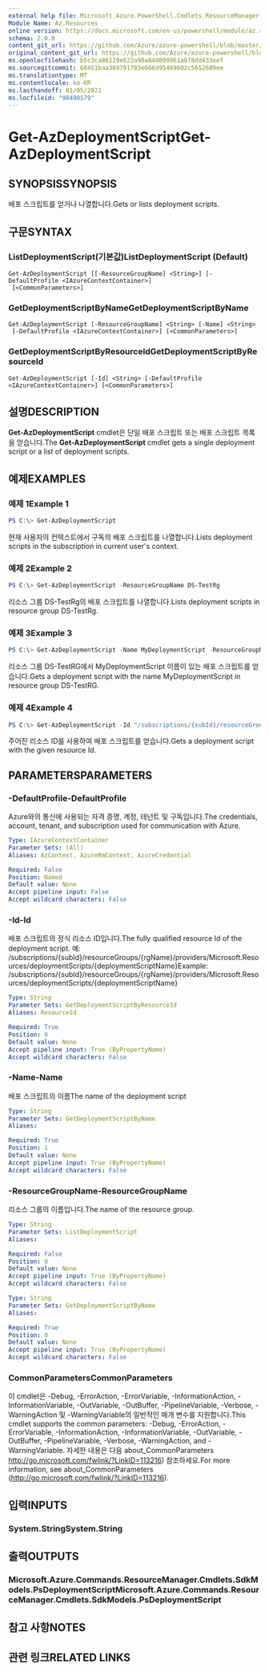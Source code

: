 ```yaml
---
external help file: Microsoft.Azure.PowerShell.Cmdlets.ResourceManager.dll-Help.xml
Module Name: Az.Resources
online version: https://docs.microsoft.com/en-us/powershell/module/az.resources/get-azdeploymentscript
schema: 2.0.0
content_git_url: https://github.com/Azure/azure-powershell/blob/master/src/Resources/Resources/help/Get-AzDeploymentScript.md
original_content_git_url: https://github.com/Azure/azure-powershell/blob/master/src/Resources/Resources/help/Get-AzDeploymentScript.md
ms.openlocfilehash: b5c3ca86129e622a90a84d099961a8f8dd433eef
ms.sourcegitcommit: 68451baa389791703e666d95469602c5652609ee
ms.translationtype: MT
ms.contentlocale: ko-KR
ms.lasthandoff: 01/05/2021
ms.locfileid: "98490579"
---
```

# <span data-ttu-id="3a85d-101">Get-AzDeploymentScript</span><span class="sxs-lookup"><span data-stu-id="3a85d-101">Get-AzDeploymentScript</span></span>

## <span data-ttu-id="3a85d-102">SYNOPSIS</span><span class="sxs-lookup"><span data-stu-id="3a85d-102">SYNOPSIS</span></span>
<span data-ttu-id="3a85d-103">배포 스크립트를 얻거나 나열합니다.</span><span class="sxs-lookup"><span data-stu-id="3a85d-103">Gets or lists deployment scripts.</span></span>

## <span data-ttu-id="3a85d-104">구문</span><span class="sxs-lookup"><span data-stu-id="3a85d-104">SYNTAX</span></span>

### <span data-ttu-id="3a85d-105">ListDeploymentScript(기본값)</span><span class="sxs-lookup"><span data-stu-id="3a85d-105">ListDeploymentScript (Default)</span></span>
```
Get-AzDeploymentScript [[-ResourceGroupName] <String>] [-DefaultProfile <IAzureContextContainer>]
 [<CommonParameters>]
```

### <span data-ttu-id="3a85d-106">GetDeploymentScriptByName</span><span class="sxs-lookup"><span data-stu-id="3a85d-106">GetDeploymentScriptByName</span></span>
```
Get-AzDeploymentScript [-ResourceGroupName] <String> [-Name] <String>
 [-DefaultProfile <IAzureContextContainer>] [<CommonParameters>]
```

### <span data-ttu-id="3a85d-107">GetDeploymentScriptByResourceId</span><span class="sxs-lookup"><span data-stu-id="3a85d-107">GetDeploymentScriptByResourceId</span></span>
```
Get-AzDeploymentScript [-Id] <String> [-DefaultProfile <IAzureContextContainer>] [<CommonParameters>]
```

## <span data-ttu-id="3a85d-108">설명</span><span class="sxs-lookup"><span data-stu-id="3a85d-108">DESCRIPTION</span></span>
<span data-ttu-id="3a85d-109">**Get-AzDeploymentScript** cmdlet은 단일 배포 스크립트 또는 배포 스크립트 목록을 얻습니다.</span><span class="sxs-lookup"><span data-stu-id="3a85d-109">The **Get-AzDeploymentScript** cmdlet gets a single deployment script or a list of deployment scripts.</span></span>

## <span data-ttu-id="3a85d-110">예제</span><span class="sxs-lookup"><span data-stu-id="3a85d-110">EXAMPLES</span></span>

### <span data-ttu-id="3a85d-111">예제 1</span><span class="sxs-lookup"><span data-stu-id="3a85d-111">Example 1</span></span>
```powershell
PS C:\> Get-AzDeploymentScript
```

<span data-ttu-id="3a85d-112">현재 사용자의 컨텍스트에서 구독의 배포 스크립트를 나열합니다.</span><span class="sxs-lookup"><span data-stu-id="3a85d-112">Lists deployment scripts in the subscription in current user's context.</span></span>

### <span data-ttu-id="3a85d-113">예제 2</span><span class="sxs-lookup"><span data-stu-id="3a85d-113">Example 2</span></span>
```powershell
PS C:\> Get-AzDeploymentScript -ResourceGroupName DS-TestRg
```

<span data-ttu-id="3a85d-114">리소스 그룹 DS-TestRg의 배포 스크립트를 나열합니다.</span><span class="sxs-lookup"><span data-stu-id="3a85d-114">Lists deployment scripts in resource group DS-TestRg.</span></span>

### <span data-ttu-id="3a85d-115">예제 3</span><span class="sxs-lookup"><span data-stu-id="3a85d-115">Example 3</span></span>
```powershell
PS C:\> Get-AzDeploymentScript -Name MyDeploymentScript -ResourceGroupName DS-TestRg
```

<span data-ttu-id="3a85d-116">리소스 그룹 DS-TestRG에서 MyDeploymentScript 이름이 있는 배포 스크립트를 얻습니다.</span><span class="sxs-lookup"><span data-stu-id="3a85d-116">Gets a deployment script with the name MyDeploymentScript in resource group DS-TestRG.</span></span>

### <span data-ttu-id="3a85d-117">예제 4</span><span class="sxs-lookup"><span data-stu-id="3a85d-117">Example 4</span></span>
```powershell
PS C:\> Get-AzDeploymentScript -Id "/subscriptions/{subId}/resourceGroups/{rgName}/providers/Microsoft.Resources/deploymentScripts/{deploymentScriptName}"
```

<span data-ttu-id="3a85d-118">주어진 리소스 ID를 사용하여 배포 스크립트를 얻습니다.</span><span class="sxs-lookup"><span data-stu-id="3a85d-118">Gets a deployment script with the given resource Id.</span></span> 

## <span data-ttu-id="3a85d-119">PARAMETERS</span><span class="sxs-lookup"><span data-stu-id="3a85d-119">PARAMETERS</span></span>

### <span data-ttu-id="3a85d-120">-DefaultProfile</span><span class="sxs-lookup"><span data-stu-id="3a85d-120">-DefaultProfile</span></span>
<span data-ttu-id="3a85d-121">Azure와의 통신에 사용되는 자격 증명, 계정, 테넌트 및 구독입니다.</span><span class="sxs-lookup"><span data-stu-id="3a85d-121">The credentials, account, tenant, and subscription used for communication with Azure.</span></span>

```yaml
Type: IAzureContextContainer
Parameter Sets: (All)
Aliases: AzContext, AzureRmContext, AzureCredential

Required: False
Position: Named
Default value: None
Accept pipeline input: False
Accept wildcard characters: False
```

### <span data-ttu-id="3a85d-122">-Id</span><span class="sxs-lookup"><span data-stu-id="3a85d-122">-Id</span></span>
<span data-ttu-id="3a85d-123">배포 스크립트의 정식 리소스 ID입니다.</span><span class="sxs-lookup"><span data-stu-id="3a85d-123">The fully qualified resource Id of the deployment script.</span></span>
<span data-ttu-id="3a85d-124">예: /subscriptions/{subId}/resourceGroups/{rgName}/providers/Microsoft.Resources/deploymentScripts/{deploymentScriptName}</span><span class="sxs-lookup"><span data-stu-id="3a85d-124">Example: /subscriptions/{subId}/resourceGroups/{rgName}/providers/Microsoft.Resources/deploymentScripts/{deploymentScriptName}</span></span>

```yaml
Type: String
Parameter Sets: GetDeploymentScriptByResourceId
Aliases: ResourceId

Required: True
Position: 0
Default value: None
Accept pipeline input: True (ByPropertyName)
Accept wildcard characters: False
```

### <span data-ttu-id="3a85d-125">-Name</span><span class="sxs-lookup"><span data-stu-id="3a85d-125">-Name</span></span>
<span data-ttu-id="3a85d-126">배포 스크립트의 이름</span><span class="sxs-lookup"><span data-stu-id="3a85d-126">The name of the deployment script</span></span>

```yaml
Type: String
Parameter Sets: GetDeploymentScriptByName
Aliases:

Required: True
Position: 1
Default value: None
Accept pipeline input: True (ByPropertyName)
Accept wildcard characters: False
```

### <span data-ttu-id="3a85d-127">-ResourceGroupName</span><span class="sxs-lookup"><span data-stu-id="3a85d-127">-ResourceGroupName</span></span>
<span data-ttu-id="3a85d-128">리소스 그룹의 이름입니다.</span><span class="sxs-lookup"><span data-stu-id="3a85d-128">The name of the resource group.</span></span>

```yaml
Type: String
Parameter Sets: ListDeploymentScript
Aliases:

Required: False
Position: 0
Default value: None
Accept pipeline input: True (ByPropertyName)
Accept wildcard characters: False
```

```yaml
Type: String
Parameter Sets: GetDeploymentScriptByName
Aliases:

Required: True
Position: 0
Default value: None
Accept pipeline input: True (ByPropertyName)
Accept wildcard characters: False
```

### <span data-ttu-id="3a85d-129">CommonParameters</span><span class="sxs-lookup"><span data-stu-id="3a85d-129">CommonParameters</span></span>
<span data-ttu-id="3a85d-130">이 cmdlet은 -Debug, -ErrorAction, -ErrorVariable, -InformationAction, -InformationVariable, -OutVariable, -OutBuffer, -PipelineVariable, -Verbose, -WarningAction 및 -WarningVariable의 일반적인 매개 변수를 지원합니다.</span><span class="sxs-lookup"><span data-stu-id="3a85d-130">This cmdlet supports the common parameters: -Debug, -ErrorAction, -ErrorVariable, -InformationAction, -InformationVariable, -OutVariable, -OutBuffer, -PipelineVariable, -Verbose, -WarningAction, and -WarningVariable.</span></span>
<span data-ttu-id="3a85d-131">자세한 내용은 다음 about_CommonParameters http://go.microsoft.com/fwlink/?LinkID=113216) 참조하세요.</span><span class="sxs-lookup"><span data-stu-id="3a85d-131">For more information, see about_CommonParameters (http://go.microsoft.com/fwlink/?LinkID=113216).</span></span>

## <span data-ttu-id="3a85d-132">입력</span><span class="sxs-lookup"><span data-stu-id="3a85d-132">INPUTS</span></span>

### <span data-ttu-id="3a85d-133">System.String</span><span class="sxs-lookup"><span data-stu-id="3a85d-133">System.String</span></span>

## <span data-ttu-id="3a85d-134">출력</span><span class="sxs-lookup"><span data-stu-id="3a85d-134">OUTPUTS</span></span>

### <span data-ttu-id="3a85d-135">Microsoft.Azure.Commands.ResourceManager.Cmdlets.SdkModels.PsDeploymentScript</span><span class="sxs-lookup"><span data-stu-id="3a85d-135">Microsoft.Azure.Commands.ResourceManager.Cmdlets.SdkModels.PsDeploymentScript</span></span>

## <span data-ttu-id="3a85d-136">참고 사항</span><span class="sxs-lookup"><span data-stu-id="3a85d-136">NOTES</span></span>

## <span data-ttu-id="3a85d-137">관련 링크</span><span class="sxs-lookup"><span data-stu-id="3a85d-137">RELATED LINKS</span></span>